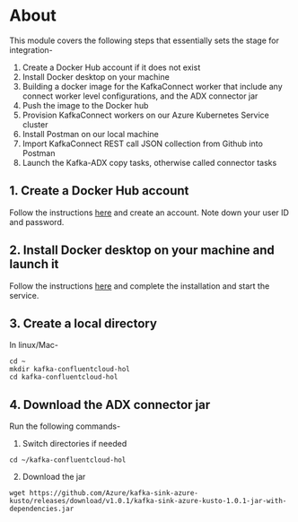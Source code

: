 # About

This module covers the following steps that essentially sets the stage for integration-
1.  Create a Docker Hub account if it does not exist
2.  Install Docker desktop on your machine
3.  Building a docker image for the KafkaConnect worker that include any connect worker level configurations, and the ADX connector jar
4.  Push the image to the Docker hub
5.  Provision KafkaConnect workers on our Azure Kubernetes Service cluster
6.  Install Postman on our local machine
7.  Import KafkaConnect REST call JSON collection from Github into Postman
8.  Launch the Kafka-ADX copy tasks, otherwise called connector tasks

## 1.  Create a Docker Hub account

Follow the instructions [here](https://hub.docker.com/signup) and create an account.  Note down your user ID and password.

## 2.  Install Docker desktop on your machine and launch it

Follow the instructions [here](https://www.docker.com/products/docker-desktop) and complete the installation and start the service.

## 3. Create a local directory

In linux/Mac-
```
cd ~
mkdir kafka-confluentcloud-hol
cd kafka-confluentcloud-hol
```

## 4. Download the ADX connector jar
Run the following commands-<br>

1.  Switch directories if needed
```
cd ~/kafka-confluentcloud-hol
```
2.  Download the jar
```
wget https://github.com/Azure/kafka-sink-azure-kusto/releases/download/v1.0.1/kafka-sink-azure-kusto-1.0.1-jar-with-dependencies.jar 
```

